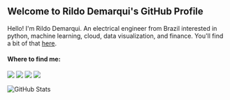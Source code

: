 ## Welcome to Rildo Demarqui's GitHub Profile

Hello! I'm Rildo Demarqui. An electrical engineer from Brazil interested in python, machine learning, cloud, data visualization, and finance. You'll find a bit of that [here](https://github.com/rdemarqui?tab=repositories).


#### Where to find me:
<a href="https://www.linkedin.com/in/rildo-demarqui/"><img src="https://img.shields.io/badge/LinkedIn-0077B5?style=for-the-badge&logo=linkedin&logoColor=white" target="_blank"></a>
<a href="https://www.kaggle.com/rildodemarqui"><img src="https://img.shields.io/badge/Kaggle-20BEFF?style=for-the-badge&logo=Kaggle&logoColor=white" target="_blank"></a>
<a href="https://medium.com/@rdemarqui"><img src="https://img.shields.io/badge/Medium-12100E?style=for-the-badge&logo=medium&logoColor=white" target="_blank"></a>
<a href="https://twitter.com/rildodemarqui"><img src="https://img.shields.io/badge/Twitter-1DA1F2?style=for-the-badge&logo=twitter&logoColor=white" target="_blank"></a>


<p><img src="https://github-readme-stats.vercel.app/api?username=rdemarqui&amp;show_icons=true" alt="GitHub Stats"></p>



